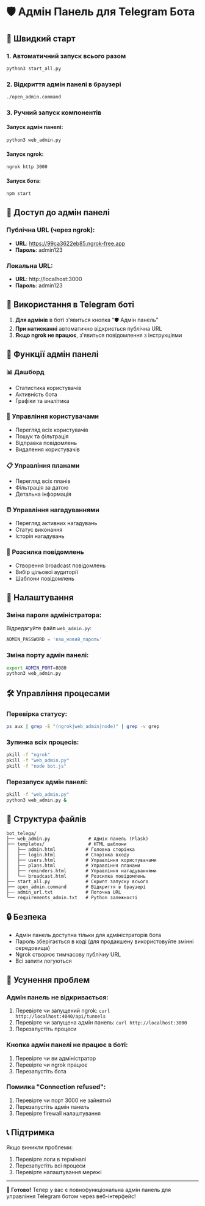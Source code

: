 # 🛡️ Адмін Панель для Telegram Бота

## 🚀 Швидкий старт

### 1. Автоматичний запуск всього разом

```bash
python3 start_all.py
```

### 2. Відкриття адмін панелі в браузері

```bash
./open_admin.command
```

### 3. Ручний запуск компонентів

#### Запуск адмін панелі:

```bash
python3 web_admin.py
```

#### Запуск ngrok:

```bash
ngrok http 3000
```

#### Запуск бота:

```bash
npm start
```

## 🔗 Доступ до адмін панелі

### Публічна URL (через ngrok):

- **URL**: https://99ca3622eb85.ngrok-free.app
- **Пароль**: admin123

### Локальна URL:

- **URL**: http://localhost:3000
- **Пароль**: admin123

## 📱 Використання в Telegram боті

1. **Для адмінів** в боті з'явиться кнопка "🛡️ Адмін панель"
2. **При натисканні** автоматично відкриється публічна URL
3. **Якщо ngrok не працює**, з'явиться повідомлення з інструкціями

## 🎯 Функції адмін панелі

### 📊 Дашборд

- Статистика користувачів
- Активність бота
- Графіки та аналітика

### 👥 Управління користувачами

- Перегляд всіх користувачів
- Пошук та фільтрація
- Відправка повідомлень
- Видалення користувачів

### 📋 Управління планами

- Перегляд всіх планів
- Фільтрація за датою
- Детальна інформація

### ⏰ Управління нагадуваннями

- Перегляд активних нагадувань
- Статус виконання
- Історія нагадувань

### 📢 Розсилка повідомлень

- Створення broadcast повідомлень
- Вибір цільової аудиторії
- Шаблони повідомлень

## 🔧 Налаштування

### Зміна пароля адміністратора:

Відредагуйте файл `web_admin.py`:

```python
ADMIN_PASSWORD = 'ваш_новий_пароль'
```

### Зміна порту адмін панелі:

```bash
export ADMIN_PORT=8080
python3 web_admin.py
```

## 🛠️ Управління процесами

### Перевірка статусу:

```bash
ps aux | grep -E "(ngrok|web_admin|node)" | grep -v grep
```

### Зупинка всіх процесів:

```bash
pkill -f "ngrok"
pkill -f "web_admin.py"
pkill -f "node bot.js"
```

### Перезапуск адмін панелі:

```bash
pkill -f "web_admin.py"
python3 web_admin.py &
```

## 📁 Структура файлів

```
bot_telega/
├── web_admin.py              # Адмін панель (Flask)
├── templates/                # HTML шаблони
│   ├── admin.html           # Головна сторінка
│   ├── login.html           # Сторінка входу
│   ├── users.html           # Управління користувачами
│   ├── plans.html           # Управління планами
│   ├── reminders.html       # Управління нагадуваннями
│   └── broadcast.html       # Розсилка повідомлень
├── start_all.py             # Скрипт запуску всього
├── open_admin.command       # Відкриття в браузері
├── admin_url.txt            # Поточна URL
└── requirements_admin.txt   # Python залежності
```

## 🔒 Безпека

- Адмін панель доступна тільки для адміністраторів бота
- Пароль зберігається в коді (для продакшену використовуйте змінні середовища)
- Ngrok створює тимчасову публічну URL
- Всі запити логуються

## 🚨 Усунення проблем

### Адмін панель не відкривається:

1. Перевірте чи запущений ngrok: `curl http://localhost:4040/api/tunnels`
2. Перевірте чи запущена адмін панель: `curl http://localhost:3000`
3. Перезапустіть процеси

### Кнопка адмін панелі не працює в боті:

1. Перевірте чи ви адміністратор
2. Перевірте чи ngrok працює
3. Перезапустіть бота

### Помилка "Connection refused":

1. Перевірте чи порт 3000 не зайнятий
2. Перезапустіть адмін панель
3. Перевірте firewall налаштування

## 📞 Підтримка

Якщо виникли проблеми:

1. Перевірте логи в терміналі
2. Перезапустіть всі процеси
3. Перевірте налаштування мережі

---

**🎉 Готово!** Тепер у вас є повнофункціональна адмін панель для управління Telegram ботом через веб-інтерфейс!

